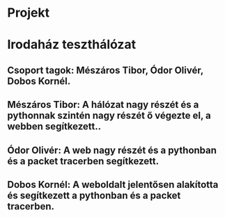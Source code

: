# Projekt
# Irodaház teszthálózat
## Csoport tagok: Mészáros Tibor, Ódor Olivér, Dobos Kornél.
## Mészáros Tibor: A hálózat nagy részét és a pythonnak szintén nagy részét ő végezte el, a webben segítkezett..
## Ódor Olivér: A web nagy részét és a pythonban és a packet tracerben segítkezett.
## Dobos Kornél: A weboldalt jelentősen alakította és segítkezett a pythonban és a packet tracerben.

